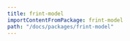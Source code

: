 ```yaml
---
title: frint-model
importContentFromPackage: frint-model
path: "/docs/packages/frint-model"
---
```

